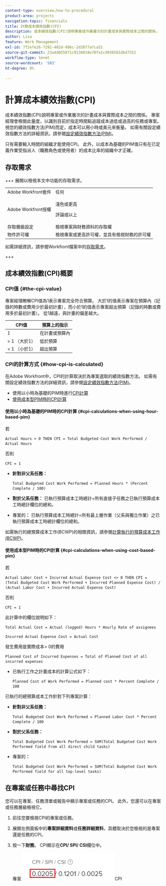 ```yaml
---
content-type: overview;how-to-procedural
product-area: projects
navigation-topic: financials
title: 計算成本績效指數(CPI)
description: 成本績效指數(CPI)說明專案或作業層次的計畫成本與實際成本之間的關係。 專案經理會檢閱此量度，以識別目前於指定時間點追蹤成本過低或過高的任務或專案。
author: Lisa
feature: Work Management
exl-id: 7f2efe26-7292-482d-986c-2d2077a7ca52
source-git-commit: 23a4d055871c9138818e70fa1cd936581dbd7552
workflow-type: tm+mt
source-wordcount: '583'
ht-degree: 0%

---
```


# 計算成本績效指數(CPI)

<!-- Audited: 5/2025 -->

<!--
<p data-mc-conditions="QuicksilverOrClassic.Draft mode">(NOTE: Linked to the product. Do not change link.)</p>
-->

成本績效指數(CPI)說明專案或作業層次的計畫成本與實際成本之間的關係。 專案經理會檢閱此量度，以識別目前於指定時間點追蹤成本過低或過高的任務或專案。 視您的績效指數方法(PIM)而定，成本可以用小時或美元來衡量。 如需有關設定績效指數方法的詳細資訊，請參閱[設定績效指數方法(PIM)](../../../manage-work/projects/project-finances/set-pim.md)。

只有需要輸入時間的組織才能使用CPI。 此外，以成本為基礎的PIM值只有在已定義作業受指派人（職務角色或使用者）的成本比率的組織中才正確。

## 存取需求

+++ 展開以檢視本文中功能的存取需求。

<table style="table-layout:auto"> 
 <col> 
 <col> 
 <tbody> 
  <tr> 
   <td>Adobe Workfront套件</td> 
   <td>任何</td> 
  </tr> 
  <tr> 
   <td>Adobe Workfront授權</td> 
   <td>
   <p>淺色或更高</p>
   <p>評論或以上</p></td>  
  </tr> 
  <tr> 
   <td>存取層級設定</td> 
   <td>檢視專案與財務資料的存取權</td> 
  </tr> 
  <tr> 
   <td>物件許可權</td> 
   <td>檢視專案或更高許可權，並具有檢視財務的許可權</td> 
  </tr> 
 </tbody> 
</table>

如需詳細資訊，請參閱Workfront檔案中的[存取需求](/help/quicksilver/administration-and-setup/add-users/access-levels-and-object-permissions/access-level-requirements-in-documentation.md)。

+++

## 成本績效指數(CPI)概要

### CPI值 {#the-cpi-value}

專案經理瞭解CPI值為1表示專案完全符合預算。 大於1的值表示專案在預算內（記錄的時數或費用少於最初計畫），而小於1的值表示專案超出預算（記錄的時數或費用多於最初計畫）。 從1越遠，與計畫的偏差越大。

| **CPI值** | 預算&#x200B;**上的**&#x200B;指示 |
|---|---|
| 1 | 在計畫或預算內 |
| > 1 （大於1） | 低於預算 |
| &lt; 1 （小於1） | 超出預算 |


### CPI的計算方式 {#how-cpi-is-calculated}

在Adobe Workfront中，CPI的計算取決於為專案選取的績效指數方法。 如需有關設定績效指數方法的詳細資訊，請參閱[設定績效指數方法(PIM)](../../../manage-work/projects/project-finances/set-pim.md)。

* 使用以小時為基礎的PIM時進行[CPI計算](#cpi-calculations-when-using-hour-based-pim)
* [使用成本型PIM時的CPI計算](#cpi-calculations-when-using-cost-based-pim)

#### 使用以小時為基礎的PIM時的CPI計算 {#cpi-calculations-when-using-hour-based-pim}

若

```
Actual Hours > 0 THEN CPI = Total Budgeted Cost Work Performed / Actual Hours
```

否則

```
CPI = 1
```

* **針對非父系任務：**

  ```
  Total Budgeted Cost Work Performed = Planned Hours * (Percent Complete / 100)
  ```

* **對於父系任務：**
已執行預算成本工時總計=所有直接子任務之已執行預算成本工時總計欄位的總和。

* 專案的&#x200B;**：**
已執行預算成本工時總計=所有最上層作業（父系與獨立作業）之已執行預算成本工時總計欄位的總和。

如需執行的總預算成本工作(BCWP)的相關資訊，請參閱[計算執行的預算成本工作(BCWP)](../../../manage-work/projects/project-finances/calculate-bcwp.md)。

#### 使用成本型PIM時的CPI計算 {#cpi-calculations-when-using-cost-based-pim}

<!--
<p data-mc-conditions="QuicksilverOrClassic.Draft mode"><code>CPI = (Planned Cost of Work Performed + Planned Cost of Incurred Expenses) / (Total Actual Cost + Actual Cost of Incurred Expenses) </code> </p>
-->

<!--
<p data-mc-conditions="QuicksilverOrClassic.Draft mode"><code>NOTE: this used to be here before - above - but Anna sent me the one below. I kept the other one, although she is still researching its validity - see this issue: https://hub.workfront.com/issue/5fc7b1cf00012aeebf9e822db8ea2513/overview)</code> </p>
-->

若

```
Actual Labor Cost + Incurred Actual Expense Cost <> 0 THEN CPI = (Total Budgeted Cost Work Performed + Incurred Planned Expense Cost) / (Actual Labor Cost + Incurred Actual Expense Cost)
```



否則

```
CPI = 1
```

<!--
<p data-mc-conditions="QuicksilverOrClassic.Draft mode"><code>(NOTE: above: this used to say: CPI = CPI Labor, but Anna had me fix it on July 21, 2021)</code> </p>
-->

此計算中的欄位說明如下：

```
Total Actual Cost = Actual (logged) Hours * Hourly Rate of assignees
```

```
Incurred Actual Expense Cost = Actual Cost
```

發生費用是實際成本> 0的費用

```
Planned Cost of Incurred Expenses = Total of Planned Cost of all incurred expenses
```



<!--
  <p data-mc-conditions="QuicksilverOrClassic.Draft mode">(NOTE: Old calculation - taken out by Lilit and replaced below: Planned Cost of Work Performed= (planned labor cost) * (percent complete) / 100 where planned labor cost is the planned hours allocated to assignees * their rates.)</p>
  -->

* 已執行工作之計畫成本的計算公式如下：

  ```
  Planned Cost of Work Performed = Planned cost * Percent Complete / 100
  ```

已執行的總預算成本工作針對下列專案計算：

* **針對非父系任務：**

  ```
  Total Budgeted Cost Work Performed = Planned Labor Cost * Percent Complete / 100
  ```

* **對於父系任務：**

  ```
  Total Budgeted Cost Work Performed = SUM(Total Budgeted Cost Work Performed field from all direct child tasks)
  ```

* 專案的&#x200B;**：**

  ```
  Total Budgeted Cost Work Performed = SUM(Total Budgeted Cost Work Performed field for all top-level tasks)
  ```



## 在專案或任務中尋找CPI

您可以在專案、任務清單或報告中顯示專案或任務的CPI。 此外，您還可以在專案或任務層級檢視它。

1. 前往您要檢視CPI的專案或任務。
1. 展開左側面板中的&#x200B;**專案詳細資料**&#x200B;或&#x200B;**任務詳細資料**，具體取決於您檢視的是專案還是任務的CPI。

1. 按一下&#x200B;**財務**。 CPI顯示在&#x200B;**CPI/ SPI/ CSI**&#x200B;欄位中。

   專案![上的](assets/cpi-on-project-nwe.png)CPI
